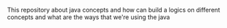 This repository about java concepts and how can build a logics on different concepts and what are the ways that we're using the java
